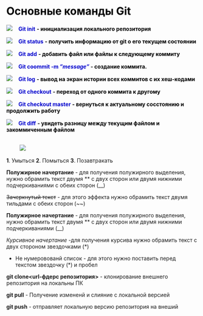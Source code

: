 # **<font style="color:#000000">Основные команды Git</font>**
<img src=”E:\Учеба\Материалы\img\star.png”>  &nbsp;&nbsp; **<font style="color:#0000CD">Git init</font>** **<font style="color:#000000">- инициализация локального репозитория</font>**

<img src=”E:\Учеба\Материалы\img\star.png”>  &nbsp;&nbsp; **<font style="color:#0000CD">Git status</font>** **<font style="color:#000000">- получить информацию от git о его текущем состоянии</font>**

<img src=”E:\Учеба\Материалы\img\star.png”>  &nbsp;&nbsp; **<font style="color:#0000CD">Git add</font>** **<font style="color:#000000">- добавить файл или файлы к следующему коммиту</font>**

<img src=”E:\Учеба\Материалы\img\star.png”>  &nbsp;&nbsp; **<font style="color:#0000CD">Git coommit -m *”message”*</font> - <font style="color:#000000">создание коммита.</font>**

<img src=”E:\Учеба\Материалы\img\star.png”>  &nbsp;&nbsp; **<font style="color:#0000CD">Git log</font>** **<font style="color:#000000">- вывод на экран истории всех коммитов с их хеш-кодами</font>**

<img src=”E:\Учеба\Материалы\img\star.png”>  &nbsp;&nbsp; **<font style="color:#0000CD">Git checkout</font>** **<font style="color:#000000">- переход от одного коммита к другому</font>**

<img src=”E:\Учеба\Материалы\img\star.png”> &nbsp;&nbsp; **<font style="color:#0000CD">Git checkout master</font>** **<font style="color:#000000">- вернуться к актуальному сосстоянию и продолжить работу</font>**

<img src=”E:\Учеба\Материалы\img\star.png”> &nbsp;&nbsp; **<font style="color:#0000CD">Git diff</font>** **<font style="color:#000000">- увидеть разницу между текущим файлом и закоммиченным файлом</font>**

&nbsp;&nbsp;&nbsp;&nbsp;&nbsp;&nbsp;&nbsp;&nbsp;&nbsp;&nbsp;&nbsp;&nbsp;&nbsp;&nbsp;&nbsp;&nbsp;&nbsp;&nbsp;&nbsp;&nbsp;&nbsp;&nbsp;&nbsp;&nbsp;&nbsp;&nbsp;&nbsp;&nbsp;&nbsp;&nbsp;&nbsp;&nbsp;&nbsp;&nbsp;&nbsp;&nbsp;&nbsp;&nbsp;&nbsp;&nbsp;&nbsp;&nbsp;&nbsp;&nbsp;&nbsp;&nbsp;&nbsp;&nbsp;&nbsp;&nbsp;&nbsp;&nbsp;&nbsp;&nbsp;&nbsp;&nbsp;&nbsp;&nbsp;&nbsp;&nbsp;&nbsp;&nbsp;&nbsp;&nbsp;&nbsp;&nbsp;&nbsp;&nbsp;&nbsp;&nbsp;&nbsp;&nbsp;&nbsp;&nbsp;&nbsp;&nbsp;&nbsp;&nbsp;&nbsp;&nbsp;&nbsp;&nbsp;&nbsp;&nbsp;&nbsp;&nbsp;&nbsp;&nbsp;&nbsp;&nbsp;&nbsp;&nbsp;&nbsp;&nbsp;&nbsp;&nbsp;&nbsp;&nbsp;&nbsp;&nbsp;&nbsp;&nbsp;&nbsp;&nbsp;&nbsp;&nbsp;&nbsp;&nbsp;&nbsp;&nbsp;&nbsp;&nbsp;&nbsp;&nbsp;&nbsp;&nbsp;&nbsp;&nbsp;&nbsp;&nbsp;&nbsp;&nbsp;&nbsp;&nbsp;&nbsp;&nbsp;&nbsp;&nbsp;&nbsp;&nbsp;&nbsp;&nbsp;&nbsp;&nbsp;&nbsp;&nbsp;&nbsp;<img src=”E:\Учеба\Материалы\img\logo.png”>

**1**. Умыться
**2**. Помыться
**3**. Позавтракать

**Полужирное начертание** - для получения полужирного выделения, нужно обрамить текст двумя ** с двух сторон или двумя нижними подчеркиваниями с обеих сторон (__)

~~Зачеркнутый текст~~ - для этого эффекта нужно обрамить текст двумя тильдами с обеих сторон (~~)

**Полужирное начертание** - для получения полужирного выделения, нужно обрамить текст двумя ** с двух сторон или двумя нижними подчеркиваниями (__)

*Курсивное начертание* -для получения курсива нужно обрамить текст с двух стороном звездочками (*)

* Не нумеровованй список - для этого нужно поставить перед текстом звездочку (*) и пробел

**git clone<url-фдерс репозитория>** - клонирование внешнего репозитория на локальны ПК

**git pull** - Получение измененй и слияние с локальной версией 

**git push** - отправляет локальную версию репозитория на внеший

